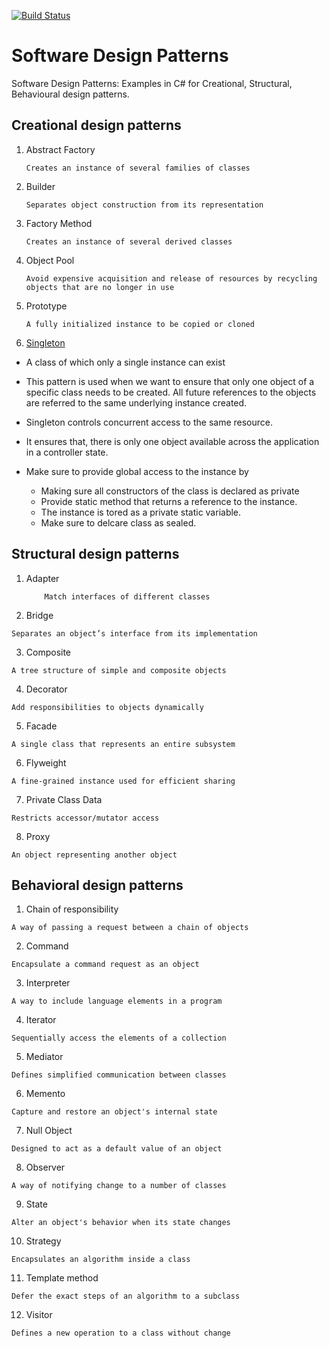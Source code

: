 
[![Build Status](https://dev.azure.com/amitshahidev/DesignPatterns/_apis/build/status/DesignPatterns-ASP.NET%20Core-CI?branchName=master)](https://dev.azure.com/amitshahidev/DesignPatterns/_build/latest?definitionId=2&branchName=master)


# Software Design Patterns
Software Design Patterns: Examples in C# for Creational, Structural, Behavioural design patterns.

## Creational design patterns



1. Abstract Factory
     ```
    Creates an instance of several families of classes
      ```

2. Builder
      ```
    Separates object construction from its representation
      ```

3. Factory Method
     ```
    Creates an instance of several derived classes
      ```

4. Object Pool
      ```
    Avoid expensive acquisition and release of resources by recycling objects that are no longer in use
      ``` 

5. Prototype
     ```
    A fully initialized instance to be copied or cloned
      ```
     
6. [Singleton](https://github.com/amit-shahi/Design-Patterns/tree/master/Singleton 'Singleton Pattern')
      
* A class of which only a single instance can exist
     
* This pattern is used when we want to ensure that only one object of a specific class needs to be created. All future references to the objects are referred to the same underlying instance created.

* Singleton controls concurrent access to the same resource.

* It ensures that, there is only one object available across the application in a controller state.

* Make sure to provide global access to the instance by 
  - Making sure all constructors of the class is declared as private
  - Provide static method that returns a reference to the instance.
  - The instance is tored as a private static variable.
  - Make sure to delcare class as sealed.
  



## Structural design patterns

1. Adapter
    ```
        Match interfaces of different classes
    ```

2. Bridge
 ```
Separates an object’s interface from its implementation
 ```

3. Composite
 ```
A tree structure of simple and composite objects
 ```

4. Decorator
 ```
Add responsibilities to objects dynamically
 ```

5. Facade
 ```
A single class that represents an entire subsystem
 ```

6. Flyweight
 ```
A fine-grained instance used for efficient sharing
 ```

7. Private Class Data
 ```
Restricts accessor/mutator access
 ```

8. Proxy
 ```
An object representing another object
 ```



## Behavioral design patterns

1. Chain of responsibility
 ```
A way of passing a request between a chain of objects
 ```

2. Command
 ```
Encapsulate a command request as an object
 ```

3. Interpreter
 ```
A way to include language elements in a program
 ```

4. Iterator
 ```
Sequentially access the elements of a collection
 ```
 
5. Mediator
 ```
Defines simplified communication between classes
 ```

6. Memento
 ```
Capture and restore an object's internal state
 ```

7. Null Object
 ```
Designed to act as a default value of an object
 ```

8. Observer
 ```
A way of notifying change to a number of classes
 ```

9. State
 ```
Alter an object's behavior when its state changes
 ```

10. Strategy
 ```
Encapsulates an algorithm inside a class
 ```

11. Template method
 ```
Defer the exact steps of an algorithm to a subclass
 ```

12. Visitor
 ```
Defines a new operation to a class without change
 ```

